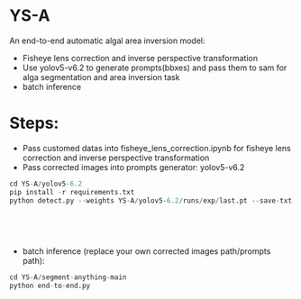 # YS-A
An end-to-end automatic algal area inversion model:
+ Fisheye lens correction and inverse perspective transformation
+ Use yolov5-v6.2 to generate prompts(bbxes) and pass them to sam for alga segmentation and area inversion task
+ batch inference

# Steps:
+ Pass customed datas into fisheye_lens_correction.ipynb for fisheye lens correction and inverse perspective transformation
+ Pass corrected images into prompts generator: yolov5-v6.2
```python
cd YS-A/yolov5-6.2
pip install -r requirements.txt
python detect.py --weights YS-A/yolov5-6.2/runs/exp/last.pt --save-txt --source 0                        
                                                                         img.jpg                         # image
                                                                         screen                          # screenshot
                                                                         path/                           # directory
                                                                         'path/*.jpg'                    # glob
```
+ batch inference (replace your own corrected images path/prompts path):
```python
cd YS-A/segment-anything-main
python end-to-end.py
```
